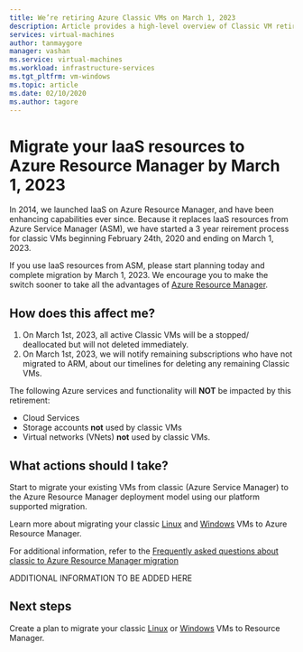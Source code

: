 ```yaml
---
title: We’re retiring Azure Classic VMs on March 1, 2023 
description: Article provides a high-level overview of Classic VM retirement
services: virtual-machines
author: tanmaygore
manager: vashan
ms.service: virtual-machines
ms.workload: infrastructure-services
ms.tgt_pltfrm: vm-windows
ms.topic: article
ms.date: 02/10/2020
ms.author: tagore
---
```


# Migrate your IaaS resources to Azure Resource Manager by March 1, 2023 

In 2014, we launched IaaS on Azure Resource Manager, and have been enhancing capabilities ever since. Because it replaces IaaS resources from Azure Service Manager (ASM), we have started a 3 year reirement process for classic VMs beginning February 24th, 2020 and ending on March 1, 2023. 

If you use IaaS resources from ASM, please start planning today and complete migration by March 1, 2023. We encourage you to make the switch sooner to take all the advantages of [Azure Resource Manager](https://docs.microsoft.com/azure/azure-resource-manager/management/).  

## How does this affect me? 

1) On March 1st, 2023, all active Classic VMs will be a stopped/ deallocated but will not deleted immediately.
2) On March 1st, 2023, we will notify remaining subscriptions who have not migrated to ARM, about our timelines for deleting any remaining Classic VMs. 

The following Azure services and functionality will **NOT** be impacted by this retirement: 
- Cloud Services 
- Storage accounts **not** used by classic VMs 
- Virtual networks (VNets) **not** used by classic VMs. 

## What actions should I take? 

Start to migrate your existing VMs from classic (Azure Service Manager) to the Azure Resource Manager deployment model using our platform supported migration.  

Learn more about migrating your classic [Linux](./linux/migration-classic-resource-manager-overview.md) and [Windows](./windows/migration-classic-resource-manager-overview.md) VMs to Azure Resource Manager. 

For additional information, refer to the [Frequently asked questions about classic to Azure Resource Manager migration](https://docs.microsoft.com/azure/virtual-machines/windows/migration-classic-resource-manager-faq)

ADDITIONAL INFORMATION TO BE ADDED HERE


## Next steps

Create a plan to migrate your classic [Linux](./linux/migration-classic-resource-manager-plan.md) or [Windows](./windows/migration-classic-resource-manager-plan.md) VMs to Resource Manager.
